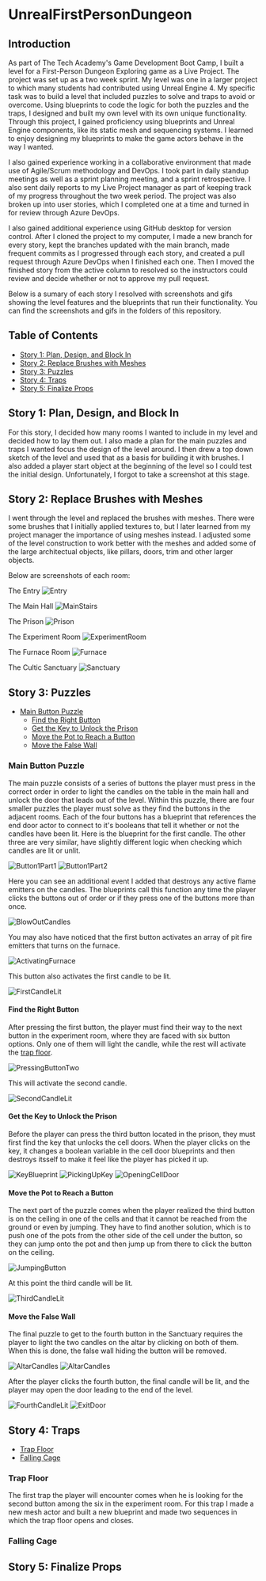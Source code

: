# UnrealFirstPersonDungeon
## Introduction
As part of The Tech Academy's Game Development Boot Camp, I built a level for a First-Person Dungeon Exploring game as a Live Project. The project was set up as a two week sprint. My level was one in a larger project to which many students had contributed using Unreal Engine 4. My specific task was to build a level that included puzzles to solve and traps to avoid or overcome. Using blueprints to code the logic for both the puzzles and the traps, I designed and built my own level with its own unique functionality. Through this project, I gained proficiency using blueprints and Unreal Engine components, like its static mesh and sequencing systems. I learned to enjoy designing my blueprints to make the game actors behave in the way I wanted.

I also gained experience working in a collaborative environment that made use of Agile/Scrum methodology and DevOps. I took part in daily standup meetings as well as a sprint planning meeting, and a sprint retrospective. I also sent daily reports to my Live Project manager as part of keeping track of my progress throughout the two week period. The project was also broken up into user stories, which I completed one at a time and turned in for review through Azure DevOps.

I also gained additional experience using GitHub desktop for version control. After I cloned the project to my computer, I made a new branch for every story, kept the branches updated with the main branch, made frequent commits as I progressed through each story, and created a pull request through Azure DevOps when I finished each one. Then I moved the finished story from the active column to resolved so the instructors could review and decide whether or not to approve my pull request.

Below is a sumary of each story I resolved with screenshots and gifs showing the level features and the blueprints that run their functionality. You can find the screenshots and gifs in the folders of this repository.

## Table of Contents
- [Story 1: Plan, Design, and Block In](https://github.com/JoshOtter/UnrealFirstPersonDungeon/blob/main/README.md#story-1-plan-design-and-block-in)
- [Story 2: Replace Brushes with Meshes](https://github.com/JoshOtter/UnrealFirstPersonDungeon/blob/main/README.md#story-2-replace-brushes-with-meshes)
- [Story 3: Puzzles](https://github.com/JoshOtter/UnrealFirstPersonDungeon/blob/main/README.md#story-3-puzzles)
- [Story 4: Traps](https://github.com/JoshOtter/UnrealFirstPersonDungeon/blob/main/README.md#story-4-traps)
- [Story 5: Finalize Props](https://github.com/JoshOtter/UnrealFirstPersonDungeon/blob/main/README.md#story-5-finalize-props)
## Story 1: Plan, Design, and Block In
For this story, I decided how many rooms I wanted to include in my level and decided how to lay them out. I also made a plan for the main puzzles and traps I wanted focus the design of the level around. I then drew a top down sketch of the level and used that as a basis for building it with brushes. I also added a player start object at the beginning of the level so I could test the initial design. Unfortunately, I forgot to take a screenshot at this stage.
## Story 2: Replace Brushes with Meshes
I went through the level and replaced the brushes with meshes. There were some brushes that I initially applied textures to, but I later learned from my project manager the importance of using meshes instead. I adjusted some of the level construction to work better with the meshes and added some of the large architectual objects, like pillars, doors, trim and other larger objects.

Below are screenshots of each room:

The Entry
![Entry](https://user-images.githubusercontent.com/87107050/142470852-6681ff8e-fc58-4d80-a41d-30bc96dda7c8.PNG)

The Main Hall
![MainStairs](https://user-images.githubusercontent.com/87107050/142471058-82994b96-ade5-40e7-b5ae-cd5ccd1e8a52.PNG)

The Prison
![Prison](https://user-images.githubusercontent.com/87107050/142471122-a06be4e3-619d-4da0-999b-2219f9d935eb.PNG)

The Experiment Room
![ExperimentRoom](https://user-images.githubusercontent.com/87107050/142471157-a5b35fcb-04f7-49d2-a25a-f9df2cfae2f9.PNG)

The Furnace Room
![Furnace](https://user-images.githubusercontent.com/87107050/142471195-a3d13f48-e93e-4283-bc06-00ab5be43b32.PNG)

The Cultic Sanctuary
![Sanctuary](https://user-images.githubusercontent.com/87107050/142471245-c298e041-8dd7-4798-80a8-59763b7a2292.PNG)
## Story 3: Puzzles
- [Main Button Puzzle](https://github.com/JoshOtter/UnrealFirstPersonDungeon/blob/main/README.md#main-button-puzzle)
  - [Find the Right Button](https://github.com/JoshOtter/UnrealFirstPersonDungeon/blob/main/README.md#find-the-right-button)
  - [Get the Key to Unlock the Prison](https://github.com/JoshOtter/UnrealFirstPersonDungeon/blob/main/README.md#get-the-key-to-unlock-the-prison)
  - [Move the Pot to Reach a Button](https://github.com/JoshOtter/UnrealFirstPersonDungeon/blob/main/README.md#move-the-pot-to-reach-a-button)
  - [Move the False Wall](https://github.com/JoshOtter/UnrealFirstPersonDungeon/blob/main/README.md#move-the-false-wall)
### Main Button Puzzle
The main puzzle consists of a series of buttons the player must press in the correct order in order to light the candles on the table in the main hall and unlock the door that leads out of the level. Within this puzzle, there are four smaller puzzles the player must solve as they find the buttons in the adjacent rooms. Each of the four buttons has a blueprint that references the end door actor to connect to it's booleans that tell it whether or not the candles have been lit. Here is the blueprint for the first candle. The other three are very similar, have slightly different logic when checking which candles are lit or unlit.

![Button1Part1](https://user-images.githubusercontent.com/87107050/142486184-aeb11dd9-b082-4617-b12e-73fec14bc906.PNG)
![Button1Part2](https://user-images.githubusercontent.com/87107050/142486194-84d9eeb2-ed27-4c84-a37f-0160532f84fb.PNG)

Here you can see an additional event I added that destroys any active flame emitters on the candles. The blueprints call this function any time the player clicks the buttons out of order or if they press one of the buttons more than once.

![BlowOutCandles](https://user-images.githubusercontent.com/87107050/142486636-a8ea5078-e427-47d2-97cf-6b459b79060e.PNG)

You may also have noticed that the first button activates an array of pit fire emitters that turns on the furnace.

![ActivatingFurnace](https://user-images.githubusercontent.com/87107050/142487383-0ac62da4-ce7c-4acb-bc65-a9707370fb71.gif)

This button also activates the first candle to be lit.

![FirstCandleLit](https://user-images.githubusercontent.com/87107050/142488102-97112023-d062-44ef-abd1-1fa489217b44.gif)
#### Find the Right Button
After pressing the first button, the player must find their way to the next button in the experiment room, where they are faced with six button options. Only one of them will light the candle, while the rest will activate the [trap floor](https://github.com/JoshOtter/UnrealFirstPersonDungeon/blob/main/README.md#trap-floor).

![PressingButtonTwo](https://user-images.githubusercontent.com/87107050/142489457-5232f65c-9428-4649-aa35-8e739481f3ef.gif)

This will activate the second candle.

![SecondCandleLit](https://user-images.githubusercontent.com/87107050/142489886-6f768a2f-18d5-47f6-b632-f9a89aafa0c1.gif)

#### Get the Key to Unlock the Prison
Before the player can press the third button located in the prison, they must first find the key that unlocks the cell doors. When the player clicks on the key, it changes a boolean variable in the cell door blueprints and then destroys itsself to make it feel like the player has picked it up.

![KeyBlueprint](https://user-images.githubusercontent.com/87107050/142492389-49d378ff-ef6e-4817-b507-1b9dcf200590.PNG)
![PickingUpKey](https://user-images.githubusercontent.com/87107050/142492245-a68295e7-088c-4e32-b504-72c9e7ce0b92.gif)
![OpeningCellDoor](https://user-images.githubusercontent.com/87107050/142492948-89abcddf-fdd3-48b7-87bb-dbd0497e54d8.gif)

#### Move the Pot to Reach a Button
The next part of the puzzle comes when the player realized the third button is on the ceiling in one of the cells and that it cannot be reached from the ground or even by jumping. They have to find another solution, which is to push one of the pots from the other side of the cell under the button, so they can jump onto the pot and then jump up from there to click the button on the ceiling.

![JumpingButton](https://user-images.githubusercontent.com/87107050/142494519-f3508f59-4c02-4269-ab52-54f2d3d47f1b.gif)

At this point the third candle will be lit.

![ThirdCandleLit](https://user-images.githubusercontent.com/87107050/142495078-6dca3a5f-080d-4b9d-93f2-69554806e413.gif)

#### Move the False Wall
The final puzzle to get to the fourth button in the Sanctuary requires the player to light the two candles on the altar by clicking on both of them. When this is done, the false wall hiding the button will be removed.

![AltarCandles](https://user-images.githubusercontent.com/87107050/142495582-8c35dbd4-2c7f-4a89-9270-5d482007062e.PNG)
![AltarCandles](https://user-images.githubusercontent.com/87107050/142496067-41dbf5eb-0b48-4b0c-82da-581c4f6d618e.gif)

After the player clicks the fourth button, the final candle will be lit, and the player may open the door leading to the end of the level.

![FourthCandleLit](https://user-images.githubusercontent.com/87107050/142496891-f45e84ee-506a-4118-ae23-13e62c94d834.gif)
![ExitDoor](https://user-images.githubusercontent.com/87107050/142497517-9ed6fec3-b22f-43d9-9737-682be23ef189.gif)

## Story 4: Traps

- [Trap Floor](https://github.com/JoshOtter/UnrealFirstPersonDungeon/blob/main/README.md#trap-floor)
- [Falling Cage](https://github.com/JoshOtter/UnrealFirstPersonDungeon/blob/main/README.md#falling-cage)
### Trap Floor
The first trap the player will encounter comes when he is looking for the second button among the six in the experiment room. For this trap I made a new mesh actor and built a new blueprint and made two sequences in which the trap floor opens and closes.


### Falling Cage
## Story 5: Finalize Props
